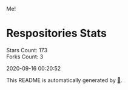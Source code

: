 Me!

# Respositories Stats
Stars Count: 173  
Forks Count: 3

2020-09-16 00:20:52  

This README is automatically generated by [🐰](https://github.com/rnitta/rnitta).
